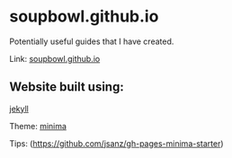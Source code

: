 # soupbowl.github.io

Potentially useful guides that I have created.

Link:
[soupbowl.github.io](https://soupbowl.github.io)

## Website built using:
[jekyll](https://github.com/jekyll/jekyll)

Theme:
[minima](https://github.com/jekyll/minima)

Tips:
(https://github.com/jsanz/gh-pages-minima-starter)

